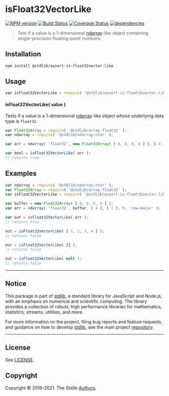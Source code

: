 <!--

@license Apache-2.0

Copyright (c) 2020 The Stdlib Authors.

Licensed under the Apache License, Version 2.0 (the "License");
you may not use this file except in compliance with the License.
You may obtain a copy of the License at

   http://www.apache.org/licenses/LICENSE-2.0

Unless required by applicable law or agreed to in writing, software
distributed under the License is distributed on an "AS IS" BASIS,
WITHOUT WARRANTIES OR CONDITIONS OF ANY KIND, either express or implied.
See the License for the specific language governing permissions and
limitations under the License.

-->

# isFloat32VectorLike

[![NPM version][npm-image]][npm-url] [![Build Status][test-image]][test-url] [![Coverage Status][coverage-image]][coverage-url] [![dependencies][dependencies-image]][dependencies-url]

> Test if a value is a 1-dimensional [ndarray][@stdlib/ndarray/ctor]-like object containing single-precision floating-point numbers.

<section class="installation">

## Installation

```bash
npm install @stdlib/assert-is-float32vector-like
```

</section>

<section class="usage">

## Usage

```javascript
var isFloat32VectorLike = require( '@stdlib/assert-is-float32vector-like' );
```

#### isFloat32VectorLike( value )

Tests if a value is a 1-dimensional [ndarray][@stdlib/ndarray/ctor]-like object whose underlying data type is `float32`.

```javascript
var Float32Array = require( '@stdlib/array-float32' );
var ndarray = require( '@stdlib/ndarray-ctor' );

var arr = ndarray( 'float32', new Float32Array( [ 0, 0, 0, 0 ] ), [ 4 ], [ 1 ], 0, 'row-major' );

var bool = isFloat32VectorLike( arr );
// returns true
```

</section>

<!-- /.usage -->

<section class="examples">

## Examples

<!-- eslint no-undef: "error" -->

```javascript
var ndarray = require( '@stdlib/ndarray-ctor' );
var Float32Array = require( '@stdlib/array-float32' );
var isFloat32VectorLike = require( '@stdlib/assert-is-float32vector-like' );

var buffer = new Float32Array( [ 0, 0, 0, 0 ] );
var arr = ndarray( 'float32', buffer, [ 4 ], [ 1 ], 0, 'row-major' );

var out = isFloat32VectorLike( arr );
// returns true

out = isFloat32VectorLike( [ 1, 2, 3, 4 ] );
// returns false

out = isFloat32VectorLike( {} );
// returns false

out = isFloat32VectorLike( null );
// returns false
```

</section>

<!-- /.examples -->


<section class="main-repo" >

* * *

## Notice

This package is part of [stdlib][stdlib], a standard library for JavaScript and Node.js, with an emphasis on numerical and scientific computing. The library provides a collection of robust, high performance libraries for mathematics, statistics, streams, utilities, and more.

For more information on the project, filing bug reports and feature requests, and guidance on how to develop [stdlib][stdlib], see the main project [repository][stdlib].

---

## License

See [LICENSE][stdlib-license].


## Copyright

Copyright &copy; 2016-2021. The Stdlib [Authors][stdlib-authors].

</section>

<!-- /.stdlib -->

<!-- Section for all links. Make sure to keep an empty line after the `section` element and another before the `/section` close. -->

<section class="links">

[npm-image]: http://img.shields.io/npm/v/@stdlib/assert-is-float32vector-like.svg
[npm-url]: https://npmjs.org/package/@stdlib/assert-is-float32vector-like

[test-image]: https://github.com/stdlib-js/assert-is-float32vector-like/actions/workflows/test.yml/badge.svg
[test-url]: https://github.com/stdlib-js/assert-is-float32vector-like/actions/workflows/test.yml

[coverage-image]: https://img.shields.io/codecov/c/github/stdlib-js/assert-is-float32vector-like/main.svg
[coverage-url]: https://codecov.io/github/stdlib-js/assert-is-float32vector-like?branch=main

[dependencies-image]: https://img.shields.io/david/stdlib-js/assert-is-float32vector-like
[dependencies-url]: https://david-dm.org/stdlib-js/assert-is-float32vector-like/main

[stdlib]: https://github.com/stdlib-js/stdlib

[stdlib-authors]: https://github.com/stdlib-js/stdlib/graphs/contributors

[stdlib-license]: https://raw.githubusercontent.com/stdlib-js/assert-is-float32vector-like/main/LICENSE

[@stdlib/ndarray/ctor]: https://github.com/stdlib-js/ndarray-ctor

</section>

<!-- /.links -->
